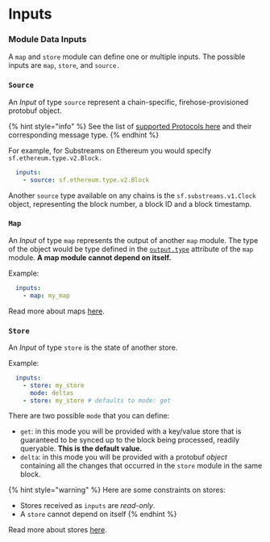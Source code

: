 # Inputs

### Module Data Inputs

A `map` and `store` module can define one or multiple inputs. The possible inputs are `map`, `store`, and `source.`

### `Source`

An _Input_ of type `source` represent a chain-specific, firehose-provisioned protobuf object.

{% hint style="info" %}
See the list of [supported Protocols here](../../reference-and-specs/protocols.md) and their corresponding message type.
{% endhint %}

For example, for Substreams on Ethereum you would specify `sf.ethereum.type.v2.Block.`

```yaml
  inputs:
    - source: sf.ethereum.type.v2.Block
```

Another `source` type available on any chains is the `sf.substreams.v1.Clock` object, representing the block number, a block ID and a block timestamp.

### `Map`

An _Input_ of type `map` represents the output of another `map` module. The type of the object would be type defined in the [`output.type`](../../reference-and-specs/manifests.md#modules-.output) attribute of the `map` module. **A map module cannot depend on itself.**

Example:

```yaml
  inputs:
    - map: my_map
```

Read more about maps [here](../../concepts/modules.md#the-map-module-type).

### `Store`

An _Input_ of type `store` is the state of another store.

Example:

```yaml
  inputs:
    - store: my_store
      mode: deltas
    - store: my_store # defaults to mode: get
```

There are two possible `mode` that you can define:

* `get`: in this mode you will be provided with a key/value store that is guaranteed to be synced up to the block being processed, readily queryable. **This is the default value.**
* `delta`: in this mode you will be provided with a protobuf _object_ containing all the changes that occurred in the `store` module in the same block.

{% hint style="warning" %}
Here are some constraints on stores:

* Stores received as `inputs` are _read-only_.
* A `store` cannot depend on itself
{% endhint %}

Read more about stores [here](../../concepts/modules.md#the-store-module-type).
